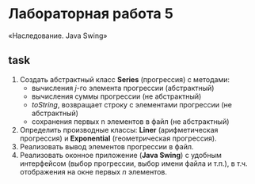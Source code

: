 # Лабораторная работа 5

«Наследование. Java Swing»

## task

1. Создать абстрактный класс **Series** (прогрессия) с методами:
   - вычисления _j_-го элемента прогрессии (абстрактный)
   - вычисления суммы прогрессии (не абстрактный)
   - _toString_, возвращает строку с элементами прогрессии (не абстрактный)
   - сохранения первых n элементов в файл (не абстрактный)
2. Определить производные классы: **Liner** (арифметическая прогрессия) и
   **Exponential** (геометрическая прогрессия).
3. Реализовать вывод элементов прогрессии в файл.
4. Реализовать оконное приложение (**Java Swing**) с удобным интерфейсом (выбор
   прогрессии, выбор имени файла и т.п.), в т.ч. отображения на окне первых _n_
   элементов.
